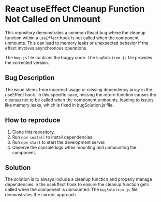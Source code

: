 # React useEffect Cleanup Function Not Called on Unmount

This repository demonstrates a common React bug where the cleanup function within a `useEffect` hook is not called when the component unmounts.  This can lead to memory leaks or unexpected behavior if the effect involves asynchronous operations.

The `bug.js` file contains the buggy code.  The `bugSolution.js` file provides the corrected version.

## Bug Description
The issue stems from incorrect usage or missing dependency array in the useEffect hook. In this specific case, missing the return function causes the cleanup not to be called when the component unmounts, leading to issues like memory leaks, which is fixed in bugSolution.js file. 

## How to reproduce

1. Clone this repository.
2. Run `npm install` to install dependencies.
3. Run `npm start` to start the development server.
4. Observe the console logs when mounting and unmounting the component.

## Solution
The solution is to always include a cleanup function and properly manage dependencies in the useEffect hook to ensure the cleanup function gets called when the component is unmounted. The `bugSolution.js` file demonstrates the correct approach. 